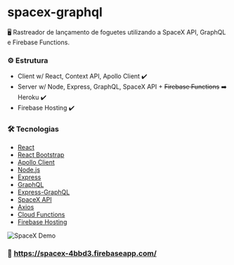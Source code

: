 # spacex-graphql

<p> 🖥 Rastreador de lançamento de foguetes utilizando a  SpaceX API, GraphQL e Firebase Functions.   </p>

### ⚙️ Estrutura

-   Client w/ React, Context API, Apollo Client ✔️
-   Server w/ Node, Express, GraphQL, SpaceX API + ~~Firebase Functions~~ ➡️ Heroku ✔️
-   Firebase Hosting ✔️

### 🛠 Tecnologias

-   [React](https://pt-br.reactjs.org/)
-   [React Bootstrap](https://react-bootstrap.github.io/)
-   [Apollo Client](https://www.apollographql.com/docs/react/)
-   [Node.js](https://nodejs.org/en/)
-   [Express](https://expressjs.com/pt-br/)
-   [GraphQL](https://graphql.org/)
-   [Express-GraphQL](https://github.com/graphql/express-graphql)
-   [SpaceX API](https://docs.spacexdata.com/)
-   [Axios](https://axios-http.com/)
-   [Cloud Functions](https://firebase.google.com/docs/functions)
-   [Firebase Hosting](https://firebase.google.com/docs/hosting)

![SpaceX Demo](demo/spacexdemo.gif)

### 🚀 https://spacex-4bbd3.firebaseapp.com/
